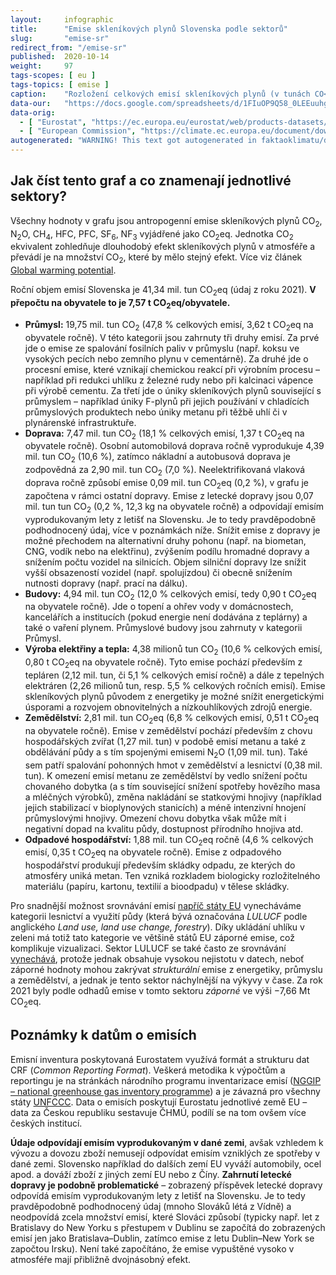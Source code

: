 ```yaml
---
layout:     infographic
title:      "Emise skleníkových plynů Slovenska podle sektorů"
slug:       "emise-sr"
redirect_from: "/emise-sr"
published:  2020-10-14
weight:     97
tags-scopes: [ eu ]
tags-topics: [ emise ]
caption:    "Rozložení celkových emisí skleníkových plynů (v tunách CO<sub>2</sub> ekvivalentu) na Slovensku za rok 2021 v jednotlivých sektorech lidské činnosti. Roční objem emisí Slovenska je 41,34 mil. tun. V přepočtu na obyvatele to je 7,57 t CO<sub>2</sub>eq na obyvatele."
data-our:   "https://docs.google.com/spreadsheets/d/1FIuOP9Q58_0LEEuuhggXpuAnvRcs13e8H1buZKWJB3Y/edit?usp=sharing"
data-orig:
  - [ "Eurostat", "https://ec.europa.eu/eurostat/web/products-datasets/-/ENV_AIR_GGE" ]
  - [ "European Commission", "https://climate.ec.europa.eu/document/download/9e3ed91e-5820-47d1-8b6f-f99b9a67172e_en?filename=verified_emissions_2018_en.xlsx" ]
autogenerated: "WARNING! This text got autogenerated in faktaoklimatu/data-analysis on 2023-10-03. Do not change here, fix it in the source notebook."
---
```


## Jak číst tento graf a co znamenají jednotlivé sektory?

Všechny hodnoty v grafu jsou <glossary id="antropogennisklenikoveplyny">antropogenní emise</glossary> skleníkových plynů CO<sub>2</sub>, N<sub>2</sub>O, CH<sub>4</sub>, HFC, PFC, SF<sub>6</sub>, NF<sub>3</sub> vyjádřené jako <glossary id="co2eq">CO<sub>2</sub>eq</glossary>. Jednotka CO<sub>2</sub> ekvivalent zohledňuje dlouhodobý efekt skleníkových plynů v atmosféře a převádí je na množství CO<sub>2</sub>, které by mělo stejný efekt. Více viz článek [Global warming potential](https://en.wikipedia.org/wiki/Global_warming_potential).

Roční objem emisí Slovenska je 41,34 mil. tun CO<sub>2</sub>eq (údaj z roku 2021). __V přepočtu na obyvatele to je 7,57 t CO<sub>2</sub>eq/obyvatele.__

* __Průmysl:__ 19,75 mil. tun CO<sub>2</sub> (47,8 % celkových emisí, 3,62 t CO<sub>2</sub>eq na obyvatele ročně). V této kategorii jsou zahrnuty tři druhy emisí. Za prvé jde o emise ze spalování fosilních paliv v průmyslu (např. koksu ve vysokých pecích nebo zemního plynu v cementárně). Za druhé jde o procesní emise, které vznikají chemickou reakcí při výrobním procesu – například při redukci uhlíku z železné rudy nebo při kalcinaci vápence při výrobě cementu. Za třetí jde o úniky skleníkových plynů související s průmyslem – například úniky F-plynů při jejich používání v chladících průmyslových produktech nebo úniky metanu při těžbě uhlí či v plynárenské infrastruktuře.
* __Doprava:__ 7,47 mil. tun CO<sub>2</sub> (18,1 % celkových emisí, 1,37 t CO<sub>2</sub>eq na obyvatele ročně). Osobní automobilová doprava ročně vyprodukuje 4,39 mil. tun CO<sub>2</sub> (10,6 %), zatímco nákladní a autobusová doprava je zodpovědná za 2,90 mil. tun CO<sub>2</sub> (7,0 %). Neelektrifikovaná vlaková doprava ročně způsobí emise 0,09 mil. tun CO<sub>2</sub>eq (0,2 %), v grafu je započtena v rámci ostatní dopravy. Emise z letecké dopravy jsou 0,07 mil. tun tun CO<sub>2</sub> (0,2 %, 12,3 kg na obyvatele ročně) a odpovídají emisím vyprodukovaným lety z letišť na Slovensku. Je to tedy pravděpodobně podhodnocený údaj, více v poznámkách níže. Snížit emise z dopravy je možné přechodem na alternativní druhy pohonu (např. na biometan, CNG, vodík nebo na elektřinu), zvýšením podílu hromadné dopravy a snížením počtu vozidel na silnicích. Objem silniční dopravy lze snížit vyšší obsazeností vozidel (např. spolujízdou) či obecně snížením nutnosti dopravy (např. prací na dálku).
* __Budovy:__ 4,94 mil. tun CO<sub>2</sub> (12,0 % celkových emisí, tedy 0,90 t CO<sub>2</sub>eq na obyvatele ročně). Jde o topení a ohřev vody v domácnostech, kancelářích a institucích (pokud energie není dodávána z teplárny) a také o vaření plynem. Průmyslové budovy jsou zahrnuty v kategorii Průmysl.
* __Výroba elektřiny a tepla:__ 4,38 milionů tun CO<sub>2</sub> (10,6 % celkových emisí, 0,80 t CO<sub>2</sub>eq na obyvatele ročně). Tyto emise pochází především z tepláren (2,12 mil. tun, či 5,1 % celkových emisí ročně) a dále z tepelných elektráren (2,26 milionů tun, resp. 5,5 % celkových ročních emisí). Emise skleníkových plynů původem z energetiky je možné snížit energetickými úsporami a rozvojem obnovitelných a nízkouhlíkových zdrojů energie.
* __Zemědělství:__ 2,81 mil. tun CO<sub>2</sub>eq (6,8 % celkových emisí, 0,51 t CO<sub>2</sub>eq na obyvatele ročně). Emise v zemědělství pochází především z chovu hospodářských zvířat (1,27 mil. tun) v podobě emisí metanu a také z obdělávání půdy a s tím spojenými emisemi N<sub>2</sub>O (1,09 mil. tun). Také sem patří spalování pohonných hmot v zemědělství a lesnictví (0,38 mil. tun). K omezení emisí metanu ze zemědělství by vedlo snížení počtu chovaného dobytka (a s tím související snížení spotřeby hovězího masa a mléčných výrobků), změna nakládání se statkovými hnojivy (například jejich stabilizací v bioplynových stanicích) a méně intenzivní hnojení průmyslovými hnojivy. Omezení chovu dobytka však může mít i negativní dopad na kvalitu půdy, dostupnost přírodního hnojiva atd.
* __Odpadové hospodářství:__ 1,88 mil. tun CO<sub>2</sub>eq ročně (4,6 % celkových emisí, 0,35 t CO<sub>2</sub>eq na obyvatele ročně). Emise z odpadového hospodářství produkují především skládky odpadu, ze kterých do atmosféry uniká metan. Ten vzniká rozkladem biologicky rozložitelného materiálu (papíru, kartonu, textilií a bioodpadu) v tělese skládky.

Pro snadnější možnost srovnávání emisí [napříč státy EU](/infografiky/emise-vybrane-staty) vynecháváme kategorii lesnictví a využití půdy (která bývá označována _LULUCF_ podle anglického _Land use, land use change, forestry_). Díky ukládání uhlíku v zeleni má totiž tato kategorie ve většině států EU záporné emise, což komplikuje vizualizaci. Sektor LULUCF se také často ze srovnávání [vynechává](https://climateactiontracker.org/methodology/indc-ratings-and-lulucf/), protože jednak obsahuje vysokou nejistotu v datech, neboť záporné hodnoty mohou zakrývat _strukturální_ emise z energetiky, průmyslu a zemědělství, a jednak je tento sektor náchylnější na výkyvy v čase.  Za rok 2021 byly podle odhadů emise v tomto sektoru _záporné_ ve výši −7,66 Mt CO<sub>2</sub>eq.

## Poznámky k datům o emisích

Emisní inventura poskytovaná Eurostatem využívá formát a strukturu dat CRF (_Common Reporting Format_). Veškerá metodika k výpočtům a reportingu je na stránkách národního programu inventarizace emisí ([NGGIP – national greenhouse gas inventory programme](https://www.ipcc-nggip.iges.or.jp/)) a je závazná pro všechny státy [UNFCCC](https://cs.wikipedia.org/wiki/R%C3%A1mcov%C3%A1_%C3%BAmluva_OSN_o_zm%C4%9Bn%C4%9B_klimatu). Data o emisích poskytují Eurostatu jednotlivé země EU – data za Českou republiku sestavuje ČHMÚ, podílí se na tom ovšem více českých institucí.

**Údaje odpovídají emisím vyprodukovaným v dané zemi**, avšak vzhledem k vývozu a dovozu zboží nemusejí odpovídat emisím vzniklých ze spotřeby v dané zemi. Slovensko například do dalších zemí EU vyváží automobily, ocel apod. a dováží zboží z jiných zemí EU nebo z Číny. **Zahrnutí letecké dopravy je podobně problematické** – zobrazený příspěvek letecké dopravy odpovídá emisím vyprodukovaným lety z letišť na Slovensku. Je to tedy pravděpodobně podhodnocený údaj (mnoho Slováků létá z Vídně) a neodpovídá zcela množství emisí, které Slováci způsobí (typicky např. let z Bratislavy do New Yorku s přestupem v Dublinu se započítá do zobrazených emisí jen jako Bratislava–Dublin, zatímco emise z letu Dublin–New York se započtou Irsku). Není také započítáno, že emise vypuštěné vysoko v atmosféře mají přibližně dvojnásobný efekt.
